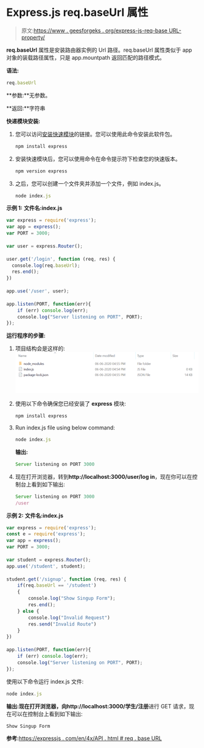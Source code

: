 # Express.js req.baseUrl 属性

> 原文:[https://www . geesforgeks . org/express-js-req-base URL-property/](https://www.geeksforgeeks.org/express-js-req-baseurl-property/)

**req.baseUrl** 属性是安装路由器实例的 Url 路径。req.baseUrl 属性类似于 app 对象的装载路径属性，只是 app.mountpath 返回匹配的路径模式。

**语法:**

```js
req.baseUrl
```

**参数:**无参数。

**返回:**字符串

**快递模块安装:**

1.  您可以访问[安装快速模块](https://www.npmjs.com/package/express)的链接。您可以使用此命令安装此软件包。

    ```js
    npm install express
    ```

2.  安装快速模块后，您可以使用命令在命令提示符下检查您的快速版本。

    ```js
    npm version express
    ```

3.  之后，您可以创建一个文件夹并添加一个文件，例如 index.js。

    ```js
    node index.js
    ```

**示例 1:**
**文件名:index.js**

```js
var express = require('express');
var app = express(); 
var PORT = 3000;

var user = express.Router();

user.get('/login', function (req, res) {
  console.log(req.baseUrl);
  res.end();
})

app.use('/user', user);

app.listen(PORT, function(err){
    if (err) console.log(err);
    console.log("Server listening on PORT", PORT);
});
```

**运行程序的步骤:**

1.  项目结构会是这样的:
    ![](img/3209d9b4369c180282a34be8070d7d6e.png)
2.  使用以下命令确保您已经安装了 **express** 模块:

    ```js
    npm install express
    ```

3.  Run index.js file using below command:

    ```js
    node index.js
    ```

    **输出:**

    ```js
    Server listening on PORT 3000

    ```

4.  现在打开浏览器，转到**http://localhost:3000/user/log in**，现在你可以在控制台上看到如下输出:

    ```js
    Server listening on PORT 3000
    /user

    ```

**示例 2:**
**文件名:index.js**

```js
var express = require('express');
const e = require('express');
var app = express(); 
var PORT = 3000;

var student = express.Router();
app.use('/student', student);

student.get('/signup', function (req, res) {
    if(req.baseUrl == '/student')
    {
        console.log("Show Singup Form");
        res.end();
    } else {
        console.log("Invalid Request")
        res.send("Invalid Route")
    } 
})

app.listen(PORT, function(err){
    if (err) console.log(err);
    console.log("Server listening on PORT", PORT);
});
```

使用以下命令运行 index.js 文件:

```js
node index.js
```

**输出:**现在打开浏览器，向**http://localhost:3000/学生/注册**进行 GET 请求，现在可以在控制台上看到如下输出:

```js
Show Singup Form

```

**参考:**[https://expressjs . com/en/4x/API . html # req . base URL](https://expressjs.com/en/4x/api.html#req.baseUrl)